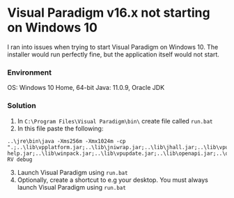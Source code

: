 # Visual Paradigm v16.x not starting on Windows 10
I ran into issues when trying to start Visual Paradigm on Windows 10. The installer would run perfectly fine, but the application itself would not start.

### Environment
OS: Windows 10 Home, 64-bit
Java: 11.0.9, Oracle JDK

### Solution
1. In `C:\Program Files\Visual Paradigm\bin\` create file called `run.bat`
2. In this file paste the following:
```
..\jre\bin\java -Xms256m -Xmx1024m -cp ".;..\lib\vpplatform.jar;..\lib\jniwrap.jar;..\lib\jhall.jar;..\lib\vpuml-help.jar;..\lib\winpack.jar;..\lib\vpupdate.jar;..\lib\openapi.jar;..\ormlib\orm.jar;..\lib\jh.jar;..\lib\lib01.jar;..\lib\lib02.jar;..\lib\lib03.jar;..\lib\lib04.jar;..\lib\lib05.jar;..\lib\lib06.jar;..\lib\lib07.jar;..\lib\lib08.jar;..\lib\lib09.jar;..\lib\lib10.jar" RV debug
```
3. Launch Visual Paradigm using `run.bat`
4. Optionally, create a shortcut to e.g your desktop. You must always launch Visual Paradigm using `run.bat`
